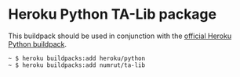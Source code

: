 # Heroku Python TA-Lib package

This buildpack should be used in conjunction with the [official Heroku Python buildpack](https://github.com/heroku/heroku-buildpack-python).

```
~ $ heroku buildpacks:add heroku/python
~ $ heroku buildpacks:add numrut/ta-lib
```
